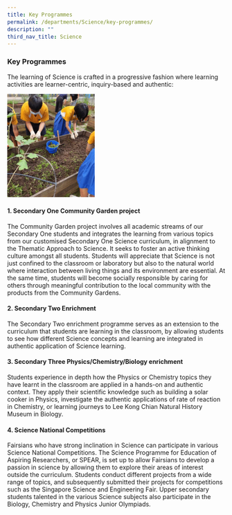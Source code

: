 ```yaml
---
title: Key Programmes
permalink: /departments/Science/key-programmes/
description: ""
third_nav_title: Science
---
```

### Key Programmes

The learning of Science is crafted in a progressive fashion where learning activities are learner-centric, inquiry-based and authentic:  

<img src="/images/Dept Photos/Science-ezgif.gif" style="width:40%">

  

#### 1\. Secondary One Community Garden project

The Community Garden project involves all academic streams of our Secondary One students and integrates the learning from various topics from our customised Secondary One Science curriculum, in alignment to the Thematic Approach to Science. It seeks to foster an active thinking culture amongst all students. Students will appreciate that Science is not just confined to the classroom or laboratory but also to the natural world where interaction between living things and its environment are essential. At the same time, students will become socially responsible by caring for others through meaningful contribution to the local community with the products from the Community Gardens.

  

#### 2\. Secondary Two Enrichment

The Secondary Two enrichment programme serves as an extension to the curriculum that students are learning in the classroom, by allowing students to see how different Science concepts and learning are integrated in authentic application of Science learning.

  

#### 3\. Secondary Three Physics/Chemistry/Biology enrichment

Students experience in depth how the Physics or Chemistry topics they have learnt in the classroom are applied in a hands-on and authentic context. They apply their scientific knowledge such as building a solar cooker in Physics, investigate the authentic applications of rate of reaction in Chemistry, or learning journeys to Lee Kong Chian Natural History Museum in Biology.


  

#### 4\. Science National Competitions

Fairsians who have strong inclination in Science can participate in various Science National Competitions. The Science Programme for Education of Aspiring Researchers, or SPEAR, is set up to allow Fairsians to develop a passion in science by allowing them to explore their areas of interest outside the curriculum. Students conduct different projects from a wide range of topics, and subsequently submitted their projects for competitions such as the Singapore Science and Engineering Fair. Upper secondary students talented in the various Science subjects also participate in the Biology, Chemistry and Physics Junior Olympiads.